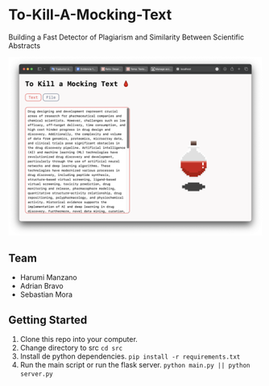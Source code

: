 # To-Kill-A-Mocking-Text
Building a Fast Detector of Plagiarism and Similarity Between Scientific Abstracts

![TKAMT](./images/web.png "Web Page")

## Team
* Harumi Manzano 
* Adrian Bravo
* Sebastian Mora

## Getting Started 

1. Clone this repo into your computer.
2. Change directory to src 
`cd src`
3. Install de python dependencies. 
`pip install -r requirements.txt`
4. Run the main script or run the flask server. 
`python main.py || python server.py`



